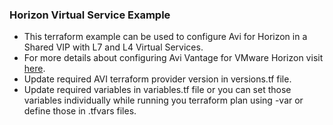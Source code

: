 ### Horizon Virtual Service Example
* This terraform example can be used to configure Avi for Horizon in a Shared VIP with L7 and L4 Virtual Services.
* For more details about configuring Avi Vantage for VMware Horizon visit [here](https://avinetworks.com/docs/20.1/configure-avi-vantage-for-vmware-horizon/).
* Update required AVI terraform provider version in versions.tf file.
* Update required variables in variables.tf file or you can set those variables individually while running you terraform plan using -var or define those in .tfvars files.
